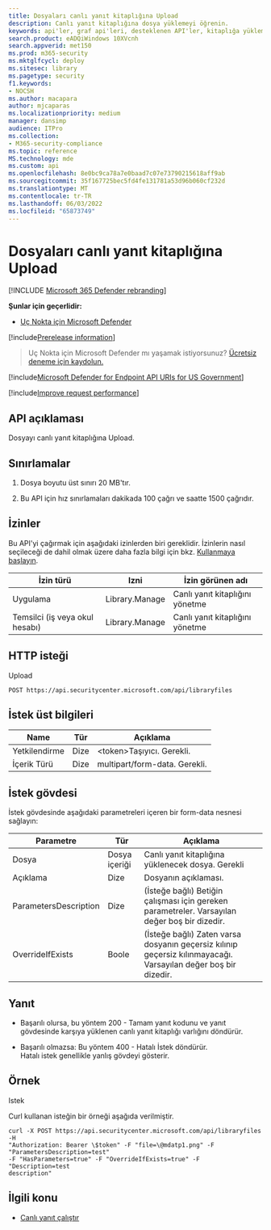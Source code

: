 ```yaml
---
title: Dosyaları canlı yanıt kitaplığına Upload
description: Canlı yanıt kitaplığına dosya yüklemeyi öğrenin.
keywords: api'ler, graf api'leri, desteklenen API'ler, kitaplığa yükleme
search.product: eADQiWindows 10XVcnh
search.appverid: met150
ms.prod: m365-security
ms.mktglfcycl: deploy
ms.sitesec: library
ms.pagetype: security
f1.keywords:
- NOCSH
ms.author: macapara
author: mjcaparas
ms.localizationpriority: medium
manager: dansimp
audience: ITPro
ms.collection:
- M365-security-compliance
ms.topic: reference
MS.technology: mde
ms.custom: api
ms.openlocfilehash: 8e0bc9ca78a7e0baad7c07e73790215618aff9ab
ms.sourcegitcommit: 35f167725bec5fd4fe131781a53d96b060cf232d
ms.translationtype: MT
ms.contentlocale: tr-TR
ms.lasthandoff: 06/03/2022
ms.locfileid: "65873749"
---
```

#  <a name="upload-files-to-the-live-response-library"></a>Dosyaları canlı yanıt kitaplığına Upload  

[!INCLUDE [Microsoft 365 Defender rebranding](../../includes/microsoft-defender.md)]

**Şunlar için geçerlidir:**
- [Uç Nokta için Microsoft Defender](/microsoft-365/security/defender-endpoint/microsoft-defender-endpoint)

[!include[Prerelease information](../../includes/prerelease.md)]

>Uç Nokta için Microsoft Defender mı yaşamak istiyorsunuz? [Ücretsiz deneme için kaydolun.](https://www.microsoft.com/microsoft-365/windows/microsoft-defender-atp?ocid=docs-wdatp-exposedapis-abovefoldlink) 

[!include[Microsoft Defender for Endpoint API URIs for US Government](../../includes/microsoft-defender-api-usgov.md)]

[!include[Improve request performance](../../includes/improve-request-performance.md)]

## <a name="api-description"></a>API açıklaması

Dosyayı canlı yanıt kitaplığına Upload.

## <a name="limitations"></a>Sınırlamalar

1.  Dosya boyutu üst sınırı 20 MB'tır.

2.  Bu API için hız sınırlamaları dakikada 100 çağrı ve saatte 1500 çağrıdır.

## <a name="permissions"></a>İzinler

Bu API'yi çağırmak için aşağıdaki izinlerden biri gereklidir. İzinlerin nasıl seçileceği de dahil olmak üzere daha fazla bilgi için bkz. [Kullanmaya başlayın](apis-intro.md).


| İzin türü                    | Izni     | İzin görünen adı        |
|------------------------------------|----------------|--------------------------------|
| Uygulama                        | Library.Manage | Canlı yanıt kitaplığını yönetme |
| Temsilci (iş veya okul hesabı) | Library.Manage | Canlı yanıt kitaplığını yönetme |

## <a name="http-request"></a>HTTP isteği

Upload

```HTTP
POST https://api.securitycenter.microsoft.com/api/libraryfiles
```

## <a name="request-headers"></a>İstek üst bilgileri

|  Name   |    Tür    |       Açıklama                         |
|-----------------|--------|--------------------------------|
| Yetkilendirme   | Dize | \<token>Taşıyıcı. Gerekli.      |
| İçerik Türü    | Dize | multipart/form-data. Gerekli. |

## <a name="request-body"></a>İstek gövdesi

İstek gövdesinde aşağıdaki parametreleri içeren bir form-data nesnesi sağlayın:

| Parametre         |     Tür         |       Açıklama                                        |
|-----------------------|--------------|------------------------------------------------------------|
| Dosya                  | Dosya içeriği | Canlı yanıt kitaplığına yüklenecek dosya. Gerekli |
| Açıklama           | Dize       | Dosyanın açıklaması.                                  |
| ParametersDescription | Dize       | (İsteğe bağlı) Betiğin çalışması için gereken parametreler. Varsayılan değer boş bir dizedir.                |
| OverrideIfExists      | Boole      | (İsteğe bağlı) Zaten varsa dosyanın geçersiz kılınıp geçersiz kılınmayacağı. Varsayılan değer boş bir dizedir.          |



## <a name="response"></a>Yanıt

-   Başarılı olursa, bu yöntem 200 - Tamam yanıt kodunu ve yanıt gövdesinde karşıya yüklenen canlı yanıt kitaplığı varlığını döndürür.

-   Başarılı olmazsa: Bu yöntem 400 - Hatalı İstek döndürür.  
    Hatalı istek genellikle yanlış gövdeyi gösterir.

## <a name="example"></a>Örnek

Istek

Curl kullanan isteğin bir örneği aşağıda verilmiştir.

```CURL
curl -X POST https://api.securitycenter.microsoft.com/api/libraryfiles -H
"Authorization: Bearer \$token" -F "file=\@mdatp1.png" -F
"ParametersDescription=test"  
-F "HasParameters=true" -F "OverrideIfExists=true" -F "Description=test
description"
```

## <a name="related-topic"></a>İlgili konu

-  [Canlı yanıt çalıştır](run-live-response.md) 